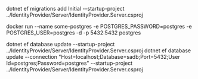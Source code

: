 dotnet ef migrations add Initial  --startup-project ../IdentityProvider/Server/IdentityProvider.Server.csproj

docker run --name some-postgres -e POSTGRES_PASSWORD=postgres -e POSTGRES_USER=postgres -d -p 5432:5432 postgres

dotnet ef database update --startup-project ../IdentityProvider/Server/IdentityProvider.Server.csproj
dotnet ef database update --connection "Host=localhost;Database=sadb;Port=5432;User Id=postgres;Password=postgres" --startup-project ../IdentityProvider/Server/IdentityProvider.Server.csproj
